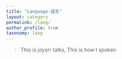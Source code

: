 ```yaml
---
title: "Language-語言"
layout: category
permalink: /lang/
author_profile: true
taxonomy: lang
---
```


>This is joysrr talks, 
>This is how I spoken
